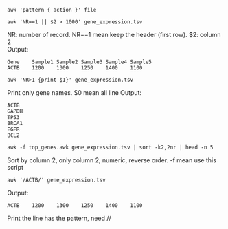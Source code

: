 ```
awk 'pattern { action }' file
```
```
awk 'NR==1 || $2 > 1000' gene_expression.tsv
```
NR: number of record. NR==1 mean keep the header (first row).
$2: column 2  
Output:
```
Gene	Sample1	Sample2	Sample3	Sample4	Sample5
ACTB	1200	1300	1250	1400	1100
```
```
awk 'NR>1 {print $1}' gene_expression.tsv
```
Print only gene names. $0 mean all line
Output:
```
ACTB
GAPDH
TP53
BRCA1
EGFR
BCL2
```
```
awk -f top_genes.awk gene_expression.tsv | sort -k2,2nr | head -n 5
```
Sort by column 2, only column 2, numeric, reverse order.
-f mean use this script
```
awk '/ACTB/' gene_expression.tsv
```
Output:
```
ACTB	1200	1300	1250	1400	1100
```
Print the line has the pattern, need //
